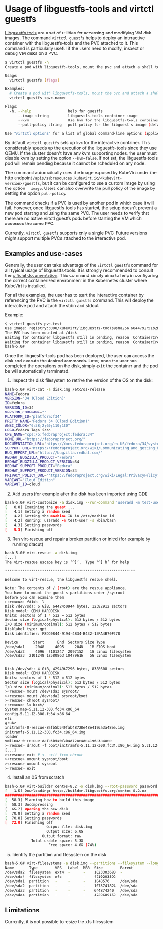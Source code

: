 # Usage of libguestfs-tools and virtctl guestfs

[Libguestfs tools](https://libguestfs.org/) are a set of utilities for accessing and modifying VM disk images. The command `virtctl guestfs` helps to deploy an interactive container with the libguestfs-tools and the PVC attached to it. This command is particularly useful if the users need to modify, inspect or debug VM disks on a PVC.
```bash
$ virtctl guestfs -h
Create a pod with libguestfs-tools, mount the pvc and attach a shell to it. The pvc is mounted under the /disks directory inside the pod for filesystem-based pvcs, or as /dev/vda for block-based pvcs

Usage:
  virtctl guestfs [flags]

Examples:
  # Create a pod with libguestfs-tools, mount the pvc and attach a shell to it:
  virtctl guestfs <pvc-name>

Flags:
  -h, --help                 help for guestfs
      --image string         libguestfs-tools container image
      --kvm                  Use kvm for the libguestfs-tools container (default true)
      --pull-policy string   pull policy for the libguestfs image (default "IfNotPresent")

Use "virtctl options" for a list of global command-line options (applies to all commands).
```

By default `virtctl guestfs` sets up `kvm` for the interactive container. This considerably speeds up the execution of the libguestfs-tools since they use QEMU. If the cluster doesn't have any kvm supporting nodes, the user must disable kvm by setting the option `--kvm=false`. If not set, the libguestfs-tools pod will remain pending because it cannot be scheduled on any node.

The command automatically uses the image exposed by KubeVirt under the http endpoint `/apis/subresources.kubevirt.io/<kubevirt-version>/guestfs`, but it can be configured to use a custom image by using the option `--image`. Users can also overwrite the pull policy of the image by setting the option `pull-policy`.

The command checks if a PVC is used by another pod in which case it will fail. However, once libguestfs-tools has started, the setup doesn't prevent a new pod starting and using the same PVC. The user needs to verify that there are no active virtctl guestfs pods before starting the VM which accesses the same PVC.

Currently, `virtctl guestfs` supports only a single PVC. Future versions might support multiple PVCs attached to the interactive pod.

## Examples and use-cases
Generally, the user can take advantage of the `virtctl guestfs` command for all typical usage of libguestfs-tools. It is strongly recommended to consult the [official documentation](https://libguestfs.org/guestfs-recipes.1.html). This command simply aims to help in configuring the correct containerized environment in the Kubernetes cluster where KubeVirt is installed.

For all the examples, the user has to start the interactive container by referencing the PVC in the `virtctl guestfs` command. This will deploy the interactive pod and attach the stdin and stdout. 

Example:

```bash
$ virtctl guestfs pvc-test
Use image: registry:5000/kubevirt/libguestfs-tools@sha256:6644792751b2ba9442e06475a809448b37d02d1937dbd15ad8da4d424b5c87dd 
The PVC has been mounted at /disk 
Waiting for container libguestfs still in pending, reason: ContainerCreating, message:  
Waiting for container libguestfs still in pending, reason: ContainerCreating, message:  
bash-5.0#
```
Once the libguestfs-tools pod has been deployed, the user can access the disk and execute the desired commands. Later, once the user has completed the operations on the disk, simply `exit` the container and the pod be will automatically terminated.
 
1. Inspect the disk filesystem to retrive the version of the OS on the disk:
```bash
bash-5.0# virt-cat -a disk.img /etc/os-release 
NAME=Fedora
VERSION="34 (Cloud Edition)"
ID=fedora
VERSION_ID=34
VERSION_CODENAME=""
PLATFORM_ID="platform:f34"
PRETTY_NAME="Fedora 34 (Cloud Edition)"
ANSI_COLOR="0;38;2;60;110;180"
LOGO=fedora-logo-icon
CPE_NAME="cpe:/o:fedoraproject:fedora:34"
HOME_URL="https://fedoraproject.org/"
DOCUMENTATION_URL="https://docs.fedoraproject.org/en-US/fedora/34/system-administrators-guide/"
SUPPORT_URL="https://fedoraproject.org/wiki/Communicating_and_getting_help"
BUG_REPORT_URL="https://bugzilla.redhat.com/"
REDHAT_BUGZILLA_PRODUCT="Fedora"
REDHAT_BUGZILLA_PRODUCT_VERSION=34
REDHAT_SUPPORT_PRODUCT="Fedora"
REDHAT_SUPPORT_PRODUCT_VERSION=34
PRIVACY_POLICY_URL="https://fedoraproject.org/wiki/Legal:PrivacyPolicy"
VARIANT="Cloud Edition"
VARIANT_ID=cloud
```
2. Add users (for example after the disk has been imported using [CDI](https://github.com/kubevirt/containerized-data-importer))
```bash
bash-5.0# virt-customize -a disk.img --run-command 'useradd -m test-user -s /bin/bash' --password  'test-user:password:test-password'
[   0.0] Examining the guest ...
[   4.1] Setting a random seed
[   4.2] Setting the machine ID in /etc/machine-id
[   4.2] Running: useradd -m test-user -s /bin/bash
[   4.3] Setting passwords
[   5.3] Finishing off
```
3. Run virt-rescue and repair a broken partition or initrd (for example by running dracut)
```bash
bash-5.0# virt-rescue -a disk.img
[...]
The virt-rescue escape key is ‘^]’.  Type ‘^] h’ for help.

------------------------------------------------------------

Welcome to virt-rescue, the libguestfs rescue shell.

Note: The contents of / (root) are the rescue appliance.
You have to mount the guest’s partitions under /sysroot
before you can examine them.
><rescue> fdisk -l
Disk /dev/sda: 6 GiB, 6442450944 bytes, 12582912 sectors
Disk model: QEMU HARDDISK   
Units: sectors of 1 * 512 = 512 bytes
Sector size (logical/physical): 512 bytes / 512 bytes
I/O size (minimum/optimal): 512 bytes / 512 bytes
Disklabel type: gpt
Disk identifier: F8DC0844-9194-4B34-B432-13FA4B70F278

Device       Start      End  Sectors Size Type
/dev/sda1     2048     4095     2048   1M BIOS boot
/dev/sda2     4096  2101247  2097152   1G Linux filesystem
/dev/sda3  2101248 12580863 10479616   5G Linux filesystem


Disk /dev/sdb: 4 GiB, 4294967296 bytes, 8388608 sectors
Disk model: QEMU HARDDISK   
Units: sectors of 1 * 512 = 512 bytes
Sector size (logical/physical): 512 bytes / 512 bytes
I/O size (minimum/optimal): 512 bytes / 512 bytes
><rescue> mount /dev/sda3 sysroot/
><rescue> mount /dev/sda2 sysroot/boot
><rescue> chroot sysroot/
><rescue> ls boot/
System.map-5.11.12-300.fc34.x86_64
config-5.11.12-300.fc34.x86_64
efi
grub2
initramfs-0-rescue-8afb5b540fab48728e48e4196a3a48ee.img
initramfs-5.11.12-300.fc34.x86_64.img
loader
vmlinuz-0-rescue-8afb5b540fab48728e48e4196a3a48ee
><rescue> dracut -f boot/initramfs-5.11.12-300.fc34.x86_64.img 5.11.12-300.fc34.x86_64
[...]
><rescue> exit # <- exit from chroot
><rescue> umount sysroot/boot
><rescue> umount sysroot
><rescue> exit
```

4. Install an OS from scratch
```bash
bash-5.0# virt-builder centos-8.2 -o disk.img --root-password password:password-test
[   1.5] Downloading: http://builder.libguestfs.org/centos-8.2.xz
######################################################################## 100.0%#=#=#                                                    ######################################################################## 100.0%
[  58.3] Planning how to build this image
[  58.3] Uncompressing
[  65.7] Opening the new disk
[  70.8] Setting a random seed
[  70.8] Setting passwords
[  72.0] Finishing off
                   Output file: disk.img
                   Output size: 6.0G
                 Output format: raw
            Total usable space: 5.3G
                    Free space: 4.0G (74%)

```
5. Identify the partition and filesystem on the disk
````bash
bash-5.0# virt-filesystems -a disk.img --partitions --filesystem --long
Name       Type        VFS   Label  MBR  Size        Parent
/dev/sda2  filesystem  ext4  -      -    1023303680  -
/dev/sda4  filesystem  xfs   -      -    4710203392  -
/dev/sda1  partition   -     -      -    1048576     /dev/sda
/dev/sda2  partition   -     -      -    1073741824  /dev/sda
/dev/sda3  partition   -     -      -    644874240   /dev/sda
/dev/sda4  partition   -     -      -    4720689152  /dev/sda
````
## Limitations
Currently, it is not possible to resize the xfs filesystem.
